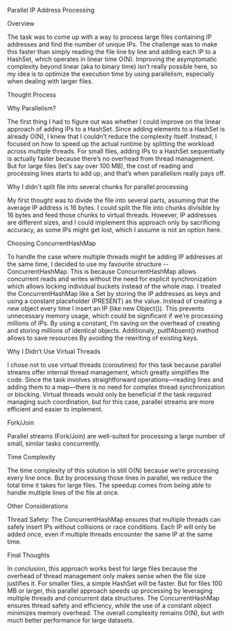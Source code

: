 Parallel IP Address Processing

Overview

The task was to come up with a way to process large files containing IP addresses and find the number of unique IPs. 
The challenge was to make this faster than simply reading the file line by line and adding each IP to a HashSet, which operates in linear time O(N). 
Improving the asymptomatic complexity beyond linear (aka to binary time) isn’t really possible here, so my idea is to optimize the execution time by using parallelism, especially when dealing with larger files.

Thought Process

Why Parallelism?

The first thing I had to figure out was whether I could improve on the linear approach of adding IPs to a HashSet. Since adding elements to a HashSet is already O(N), 
I knew that I couldn’t reduce the complexity itself. Instead, I focused on how to speed up the actual runtime by splitting the workload across multiple threads.
For small files, adding IPs to a HashSet sequentially is actually faster because there’s no overhead from thread management. But for large files (let's say over 100 MB),
the cost of reading and processing lines starts to add up, and that’s when parallelism really pays off.

Why I didn't split file into several chunks for parallel processing

My first thought was to divide the file into several parts, assuming that the average IP address is 16 bytes. 
I could split the file into chunks divisible by 16 bytes and feed those chunks to virtual threads.
However, IP addresses are different sizes, and I could implement this approach only by sacrificing accuracy, as some IPs might get lost, which I assume is not an option here.

Choosing ConcurrentHashMap

To handle the case where multiple threads might be adding IP addresses at the same time, I decided to use my favourite structure -- ConcurrentHashMap. 
This is because ConcurrentHashMap allows concurrent reads and writes without the need for explicit synchronization which allows locking individual buckets instead of the whole map.
I treated the ConcurrentHashMap like a Set by storing the IP addresses as keys and using a constant placeholder (PRESENT) as the value. 
Instead of creating a new object every time I insert an IP (like new Object()). This prevents unnecessary memory usage, which could be significant if we’re processing millions of IPs. 
By using a constant, I’m saving on the overhead of creating and storing millions of identical objects.
Additionaly, putIfAbsent() method allows to save resources By avoiding the rewriting of existing keys.

Why I Didn’t Use Virtual Threads

I chose not to use virtual threads (coroutines) for this task because parallel streams offer internal thread management, which greatly simplifies the code. 
Since the task involves straightforward operations—reading lines and adding them to a map—there is no need for complex thread synchronization or blocking.
Virtual threads would only be beneficial if the task required managing such coordination, but for this case, parallel streams are more efficient and easier to implement.

Fork/Join

Parallel streams (Fork/Join) are well-suited for processing a large number of small, similar tasks concurrently.

Time Complexity

The time complexity of this solution is still O(N) because we’re processing every line once. But by processing those lines in parallel, we reduce the total time it takes for large files. 
The speedup comes from being able to handle multiple lines of the file at once.

Other Considerations

Thread Safety: The ConcurrentHashMap ensures that multiple threads can safely insert IPs without collisions or race conditions. 
Each IP will only be added once, even if multiple threads encounter the same IP at the same time.

Final Thoughts

In conclusion, this approach works best for large files because the overhead of thread management only makes sense when the file size justifies it. 
For smaller files, a simple HashSet will be faster. But for files 100 MB or larger, this parallel approach speeds up processing by leveraging multiple threads and concurrent data structures. 
The ConcurrentHashMap ensures thread safety and efficiency, while the use of a constant object minimizes memory overhead. The overall complexity remains O(N), but with much better performance for large datasets.


